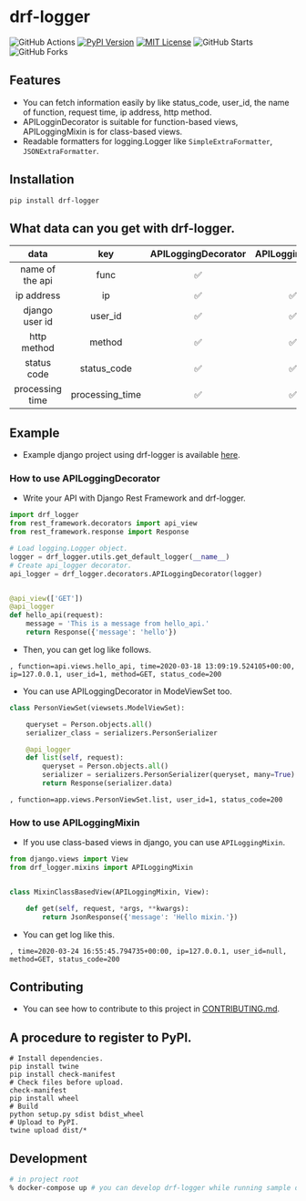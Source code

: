 # drf-logger

![GitHub Actions](https://github.com/yutayamazaki/drf-logger/workflows/Python%20package/badge.svg)
[![PyPI Version](https://img.shields.io/pypi/v/drf-logger.svg)](https://pypi.org/project/drf-logger/)
[![MIT License](http://img.shields.io/badge/license-MIT-blue.svg?style=flat)](LICENSE)
![GitHub Starts](https://img.shields.io/github/stars/yutayamazaki/drf-logger.svg?style=social)
![GitHub Forks](https://img.shields.io/github/forks/yutayamazaki/drf-logger.svg?style=social)

## Features

- You can fetch information easily by like status_code, user_id, the name of function, request time, ip address, http method.
- APILogginDecorator is suitable for function-based views, APILoggingMixin is for class-based views.
- Readable formatters for logging.Logger like `SimpleExtraFormatter`, `JSONExtraFormatter`.


## Installation

```shell
pip install drf-logger
```


## What data can you get with drf-logger.

|  data  |  key  |  APILoggingDecorator  |  APILoggingMixin  |
| :---: | :---: | :---: | :---: |
|  name of the api  |  func  |  :white_check_mark:  |    |
|  ip address  |  ip  |  :white_check_mark:  |  :white_check_mark:  |
|  django user id  |  user_id  |  :white_check_mark:  |  :white_check_mark:  |
|  http method  |  method  |  :white_check_mark:  |  :white_check_mark:  |
|  status code  |  status_code  |  :white_check_mark:  |  :white_check_mark:  |
|  processing time  |  processing_time  |  :white_check_mark:  |  :white_check_mark:  |


## Example

- Example django project using drf-logger is available [here](https://github.com/yutayamazaki/drf-logger/tree/master/example_project).

### How to use APILoggingDecorator

- Write your API with Django Rest Framework and drf-logger.

```python
import drf_logger
from rest_framework.decorators import api_view
from rest_framework.response import Response

# Load logging.Logger object.
logger = drf_logger.utils.get_default_logger(__name__)
# Create api_logger decorator.
api_logger = drf_logger.decorators.APILoggingDecorator(logger)


@api_view(['GET'])
@api_logger
def hello_api(request):
    message = 'This is a message from hello_api.'
    return Response({'message': 'hello'})
```

- Then, you can get log like follows.

```text
, function=api.views.hello_api, time=2020-03-18 13:09:19.524105+00:00, ip=127.0.0.1, user_id=1, method=GET, status_code=200
```

- You can use APILoggingDecorator in ModeViewSet too.

```python
class PersonViewSet(viewsets.ModelViewSet):

    queryset = Person.objects.all()
    serializer_class = serializers.PersonSerializer

    @api_logger
    def list(self, request):
        queryset = Person.objects.all()
        serializer = serializers.PersonSerializer(queryset, many=True)
        return Response(serializer.data)
```

```shell
, function=app.views.PersonViewSet.list, user_id=1, status_code=200
```

### How to use APILoggingMixin

- If you use class-based views in django, you can use `APILoggingMixin`.

```python
from django.views import View
from drf_logger.mixins import APILoggingMixin


class MixinClassBasedView(APILoggingMixin, View):

    def get(self, request, *args, **kwargs):
        return JsonResponse({'message': 'Hello mixin.'})

```

- You can get log like this.

```shell
, time=2020-03-24 16:55:45.794735+00:00, ip=127.0.0.1, user_id=null, method=GET, status_code=200
```


## Contributing
- You can see how to contribute to this project in [CONTRIBUTING.md](https://github.com/yutayamazaki/drf-logger/blob/master/CONTRIBUTING.md).


## A procedure to register to PyPI.

```shell
# Install dependencies.
pip install twine
pip install check-manifest
# Check files before upload.
check-manifest
pip install wheel
# Build
python setup.py sdist bdist_wheel
# Upload to PyPI.
twine upload dist/*
```

## Development
```bash
# in project root
% docker-compose up # you can develop drf-logger while running sample django app. http://localhost:8000
```

